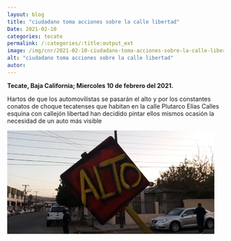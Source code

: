```yaml
---
layout: blog
title: "ciudadano toma acciones sobre la calle libertad"
Date: 2021-02-10
categories: tecate
permalink: /:categories/:title:output_ext
image: /img/cnr/2021-02-10-ciudadano-toma-acciones-sobre-la-calle-libertad.PNG
alt: "ciudadano toma acciones sobre la calle libertad"
autor:
---
```


**Tecate, Baja California; Miercoles 10 de febrero del 2021.** 

Hartos de que los automovilistas se pasarán el alto y por los constantes conatos de choque tecatenses que habitan en la calle Plutarco Elías Calles esquina con callejón libertad han decidido pintar ellos mismos ocasión la necesidad de un auto más visible

<div id="carouselExampleSlidesOnly" class="carousel slide" data-ride="carousel">
  <div class="carousel-inner">
    <div class="carousel-item active">
       <img class="d-block w-100" src="/img/cnr/2021-02-10-ciudadano-toma-acciones-sobre-la-calle-libertad.PNG" loading="lazy"  alt="ciudadano toma acciones sobre la calle libertad">
    </div>
  </div>
</div>